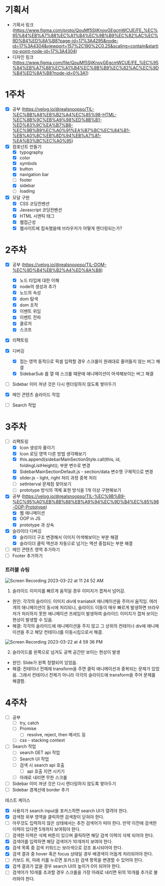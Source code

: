 # 기획서

- 기획서 링크 (https://www.figma.com/proto/QouMf5SljKnoyGEgcmWCUE/FE_%EC%95%84%EB%A7%88%EC%A1%B4%EC%9B%B9%EC%82%AC%EC%9D%B4%ED%8A%B8?page-id=17%3A4295&node-id=17%3A4304&viewport=157%2C190%2C0.25&scaling=contain&starting-point-node-id=17%3A4304)
- 디자인 링크 (https://www.figma.com/file/QouMf5SljKnoyGEgcmWCUE/FE_%EC%95%84%EB%A7%88%EC%A1%B4%EC%9B%B9%EC%82%AC%EC%9D%B4%ED%8A%B8?node-id=0%3A1)

# 1주차

- [x] 공부 (https://velog.io/@realsnoopso/TIL-%EC%BB%A8%EB%B2%A4%EC%85%98-HTML-%EC%8B%9C%EB%A9%98%ED%8B%B1-%ED%83%9C%EA%B7%B8-%EC%9B%B9%EC%A0%91%EA%B7%BC%EC%84%B1-%EB%A0%8C%EB%8D%94%EB%A7%81-%EA%B3%BC%EC%A0%95)
- [x] 컴포넌트 만들기
  - [x] typography
  - [x] color
  - [x] symbols
  - [x] button
  - [x] navigation bar
  - [ ] footer
  - [x] sidebar
  - [ ] loading
- [x] 모달 구현
  - [x] CSS 코딩컨벤션
  - [x] Javascript 코딩컨벤션
  - [x] HTML 시멘틱 태그
  - [x] 웹접근성
  - [x] 웹사이트에 접속했을때 브라우저가 어떻게 렌더링되는가?

# 2주차

- [x] 공부 (https://velog.io/@realsnoopso/TIL-DOM-%EC%9D%B4%EB%B2%A4%ED%8A%B8)
  - [x] 노드 타입에 대한 이해
  - [x] node의 생성과 추가
  - [x] 노드의 속성
  - [x] dom 탐색
  - [x] dom 조작
  - [x] 이벤트 위임
  - [x] 이벤트 전파
  - [x] 클로저
  - [x] 스코프
- [x] 리팩토링
- [x] 디버깅

  - [x] 접는 영역 동적으로 픽셀 입력할 경우 스크롤이 원래대로 줄어들지 않는 버그 해결
  - [x] SidebarSub 를 열 때 스크롤 때문에 애니메이션이 어색해보이는 버그 해결

- [ ] Sidebar 이미 꺼낸 것은 다시 렌더링하지 않도록 쌓아두기
- [x] 메인 콘텐츠 슬라이드 작업
- [ ] Search 작업

# 3주차

- [ ] 리팩토링
  - [x] Icon 생성자 줄이기
  - [x] Icon 로딩 영역 다른 방법 생각해보기
  - [x] this.append(sidebarMainSectionStyle.call(this, id, foldingListHeight)); 부분 변수로 변경
  - [x] SidebarMainSectionDefault.js - section/data 변수명 구체적으로 변경
  - [x] slider.js - light, right 처리 과정 중복 처리
  - [ ] setInterval 문제점 찾아보기
  - [ ] prototype 방식의 객체 표현 방식을 1개 이상 구현해보기
- [x] 공부 (https://velog.io/@realsnoopso/TIL-%EC%9B%B9-%EC%95%A0%EB%8B%88%EB%A9%94%EC%9D%B4%EC%85%98-OOP-Prototype)
  - [x] 웹 애니메이션
  - [x] OOP in JS
  - [x] prototype 과 상속
- [x] 슬라이더 디버깅
  - [x] 슬라이더 구조 변경해서 이미지 어색해보이는 부분 해결
  - [x] 슬라이더 클릭 액션과 자동으로 넘기는 액션 중첩되는 부분 해결
- [ ] 메인 콘텐츠 영역 추가하기
- [ ] Footer 추가하기

### 트러블 슈팅

![Screen Recording 2023-03-22 at 11 24 52 AM](https://user-images.githubusercontent.com/96381221/226837798-e3230b95-4709-41a8-99ad-893a3d436072.gif)

1. 슬라이드 이미지를 빠르게 움직일 경우 이미지가 겹쳐서 넘어감.

- 원인: 각각의 슬라이드 이미지 div에 tranlateX 애니메이션을 주어서 움직임. 여러 개의 애니메이션이 동시에 처리되니, 슬라이드 이동이 매우 빠르게 발생하면 브라우저가 처리하지 못한 애니메이션 프레임이 발생하여 슬라이드 이미지가 겹쳐 보이는 현상이 발생할 수 있음.
- 해결: 각각의 슬라이드에 애니메이션을 주지 않고 그 상위의 컨테이너 div에 애니메이션을 주고 해당 컨테이너를 이동시킴으로서 해결.

![Screen Recording 2023-03-22 at 4 59 36 PM](https://user-images.githubusercontent.com/96381221/226837607-ec3c9ad1-742a-4192-b933-44dfcb681986.gif)

2. 슬라이드를 왼쪽으로 넘겨도 공백 공간만 보이는 현상이 발생

- 원인: Slide가 왼쪽 정렬되어 있었음.
- 해결: 컨테이너 전체에 transform을 주면 클릭 애니메이션과 중복되는 문제가 있었음. 그래서 컨테이너 전체가 아니라 각각의 슬라이드에 transform을 주어 문제를 해결함.

# 4주차

- [ ] 공부
  - [ ] try, catch
  - [ ] Promise
    - [ ] resolve, reject, then 메서드 등
  - [ ] css - stacking context
- [ ] Search 작업
  - [ ] search GET api 작업
  - [ ] Search UI 작업
  - [ ] 검색 시 search api 호출
    - [ ] api 호출 지연 시키기
  - [ ] 아래로 내리면 무한 스크롤
- [ ] Sidebar 이미 꺼낸 것은 다시 렌더링하지 않도록 쌓아두기
- [ ] Sidebar 경계선에 border 추가

테스트 케이스

- [x] 사용자가 search input을 포커스하면 search UI가 열려야 한다.
- [x] 검색창 외부 영역을 클릭하면 검색창이 닫혀야 한다.
- [ ] 아무것도 입력하지 않은 상태에서는 추천 검색어가 떠야 한다. 만약 이전에 검색한 이력이 있다면 5개까지 보여줘야 한다.
- [ ] 검색한 이력은 삭제 버튼이 있으며 클릭하면 해당 검색 이력이 삭제 되어야 한다.
- [x] 검색어를 입력하면 해당 검색어가 10개까지 보여야 한다.
- [x] 검색 목록 중 검색 키워드는 보라색으로 강조 표시되어야 한다.
- [x] 검색 결과 중 hover 혹은 focus 상태일 경우 배경색이 어둡게 처리되어야 한다.
- [ ] 키보드 위, 아래 키를 누르면 포커스된 검색 항목을 변경할 수 있어야 한다.
- [x] 검색 결과가 없을 경우 search UI의 높이가 0이 되어야 한다.
- [ ] 검색어가 10개를 초과할 경우 스크롤을 가장 아래로 내리면 뒤의 10개를 추가로 불러와야 한다.
